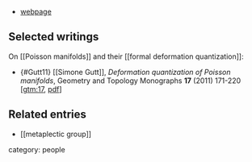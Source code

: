 
* [webpage](http://homepages.ulb.ac.be/~sgutt/)

## Selected writings

On [[Poisson manifolds]] and their [[formal deformation quantization]]:

* {#Gutt11} [[Simone Gutt]], _Deformation quantization of Poisson manifolds_, Geometry and Topology Monographs **17** (2011) 171-220 &lbrack;[gtm:17](https://msp.org/gtm/2011/17/p003.xhtml), [pdf](http://msp.org/gtm/2011/17/gtm-2011-17-003p.pdf)&rbrack;


## Related entries

* [[metaplectic group]]

category: people